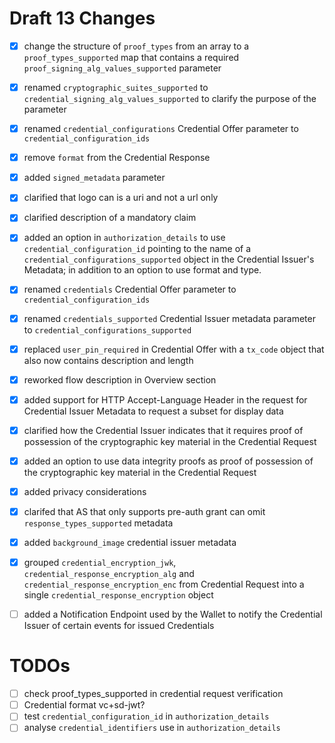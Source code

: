 # Draft 13 Changes

- [x] change the structure of `proof_types` from an array to a `proof_types_supported` map that contains a required `proof_signing_alg_values_supported` parameter
- [x] renamed `cryptographic_suites_supported` to `credential_signing_alg_values_supported` to clarify the purpose of the parameter
- [x] renamed `credential_configurations` Credential Offer parameter to `credential_configuration_ids`
- [x] remove `format` from the Credential Response
- [x] added `signed_metadata` parameter
- [x] clarified that logo can is a uri and not a url only
- [x] clarified description of a mandatory claim
- [x] added an option in `authorization_details` to use `credential_configuration_id` pointing to the name of a `credential_configurations_supported` object in the Credential Issuer's Metadata; in addition to an option to use format and type.
- [x] renamed `credentials` Credential Offer parameter to `credential_configuration_ids`
- [x] renamed `credentials_supported` Credential Issuer metadata parameter to `credential_configurations_supported`
- [x] replaced `user_pin_required` in Credential Offer with a `tx_code` object that also now contains description and length
- [x] reworked flow description in Overview section
- [x] added support for HTTP Accept-Language Header in the request for Credential Issuer Metadata to request a subset for display data
- [x] clarified how the Credential Issuer indicates that it requires proof of possession of the cryptographic key material in the Credential Request
- [x] added an option to use data integrity proofs as proof of possession of the cryptographic key material in the Credential Request
- [x] added privacy considerations
- [x] clarifed that AS that only supports pre-auth grant can omit `response_types_supported` metadata
- [x] added `background_image` credential issuer metadata
- [x] grouped `credential_encryption_jwk`, `credential_response_encryption_alg` and `credential_response_encryption_enc` from Credential Request into a single `credential_response_encryption` object

- [ ] added a Notification Endpoint used by the Wallet to notify the Credential Issuer of certain events for issued Credentials

# TODOs

- [ ] check proof_types_supported in credential request verification
- [ ] Credential format vc+sd-jwt?
- [ ] test `credential_configuration_id` in `authorization_details`
- [ ] analyse `credential_identifiers` use in `authorization_details`
